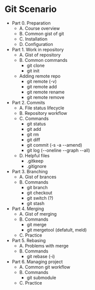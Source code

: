 # Git Scenario
- Part 0. Preparation
  - A. Course overview
  - B. Common gist of git
  - C. Installation
  - D. Configuration
- Part 1. Work in repository
  - A. Gist of repository
  - B. Common commands
    - git clone
    - git init
  - Adding remote repo
    - git remote (-v)
    - git remote add
    - git remote rename
    - git remote remove
- Part 2. Commits
  - A. File status lifecycle
  - B. Repository workflow
  - C. Commands
    - git status
    - git add
    - git rm
    - git diff
    - git commit (-s -a --amend)
    - git log (--oneline --graph --all)
  - D. Helpful files
    - .gitkeep
    - .gitignore
- Part 3. Branching
  - A. Gist of brances
  - B. Commands
    - git branch
    - git checkout
    - git switch (?)
    - git stash
- Part 4. Merging
  - A. Gist of merging
  - B. Commands
    - git merge
    - git mergetool (defatult, meld)
  - C. Practice
- Part 5. Rebasing
  - A. Problems with merge
  - B. Commands
    - git rebase (-i)
- Part 6. Managing project
  - A. Common git workflow
  - B. Commands
    - git submodule
  - C. Practice
